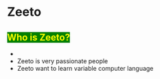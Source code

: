 # Zeeto

## <span style="color:yellow; background-color: green"> Who is Zeeto?</span> 
- 
- Zeeto is very passionate people
- Zeeto want to learn variable computer language
